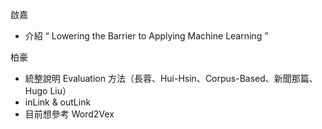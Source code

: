 啟嘉
- 介紹 “  Lowering the Barrier to Applying Machine Learning ”

柏豪
- 統整說明 Evaluation 方法（長蓉、Hui-Hsin、Corpus-Based、新聞那篇、Hugo Liu）
- inLink & outLink
- 目前想參考 Word2Vex
